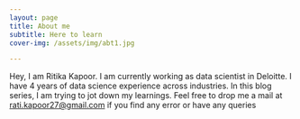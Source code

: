 ```yaml
---
layout: page
title: About me
subtitle: Here to learn
cover-img: /assets/img/abt1.jpg

---
```


Hey, I am Ritika Kapoor. I am currently working as data scientist in Deloitte. I have 4 years of data science experience across industries. In this blog series, I am trying to jot down my learnings. Feel free to drop me a mail at rati.kapoor27@gmail.com if you find any error or have any queries

